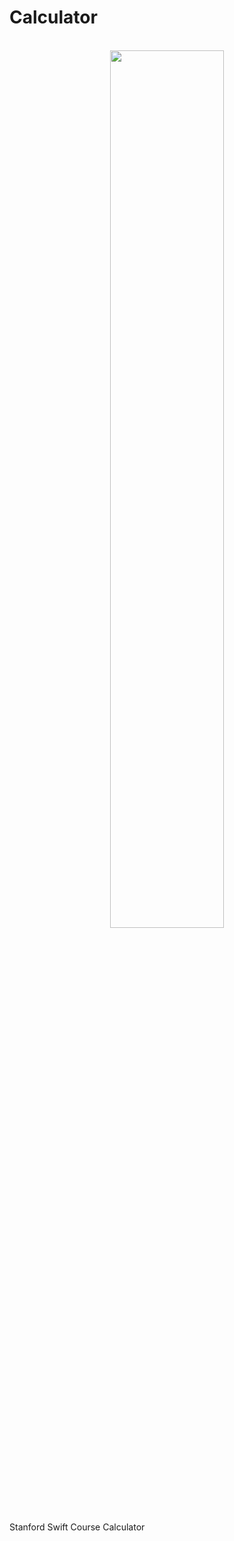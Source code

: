 # Calculator 

<br/>
<div align="center">
<img src="http://i.imgur.com/hDFtoa2.png" width="60%" />
</div>

Stanford Swift Course Calculator
